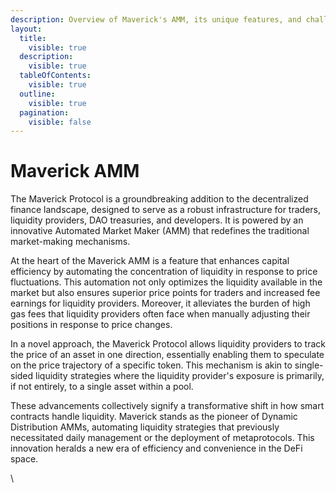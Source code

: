 ```yaml
---
description: Overview of Maverick's AMM, its unique features, and challenges.
layout:
  title:
    visible: true
  description:
    visible: true
  tableOfContents:
    visible: true
  outline:
    visible: true
  pagination:
    visible: false
---
```


# Maverick AMM

The Maverick Protocol is a groundbreaking addition to the decentralized finance landscape, designed to serve as a robust infrastructure for traders, liquidity providers, DAO treasuries, and developers. It is powered by an innovative Automated Market Maker (AMM) that redefines the traditional market-making mechanisms.

At the heart of the Maverick AMM is a feature that enhances capital efficiency by automating the concentration of liquidity in response to price fluctuations. This automation not only optimizes the liquidity available in the market but also ensures superior price points for traders and increased fee earnings for liquidity providers. Moreover, it alleviates the burden of high gas fees that liquidity providers often face when manually adjusting their positions in response to price changes.

In a novel approach, the Maverick Protocol allows liquidity providers to track the price of an asset in one direction, essentially enabling them to speculate on the price trajectory of a specific token. This mechanism is akin to single-sided liquidity strategies where the liquidity provider's exposure is primarily, if not entirely, to a single asset within a pool.

These advancements collectively signify a transformative shift in how smart contracts handle liquidity. Maverick stands as the pioneer of Dynamic Distribution AMMs, automating liquidity strategies that previously necessitated daily management or the deployment of metaprotocols. This innovation heralds a new era of efficiency and convenience in the DeFi space.

\
